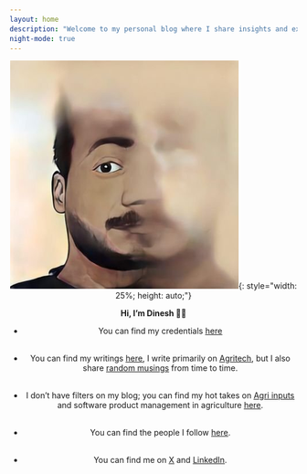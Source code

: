 ```yaml
---
layout: home
description: "Welcome to my personal blog where I share insights and experiences."
night-mode: true
---
```

<header>
<!-- Google tag (gtag.js) -->
<script async src="https://www.googletagmanager.com/gtag/js?id=G-K2XFYYQNSG"></script>
<script>
  window.dataLayer = window.dataLayer || [];
  function gtag(){dataLayer.push(arguments);}
  gtag('js', new Date());</header>

  gtag('config', 'G-K2XFYYQNSG');
</script>
![itsme](dinesh.jpg){: style="width: 25%; height: auto;"}<br>

**Hi, I’m Dinesh 👋🏻**

- You can find my credentials [<u>here</u>]({{site.baseurl}}/about/) <br><br>
- You can find my writings [<u>here</u>](/blog/), I write primarily on [<u>Agritech</u>](/agriculture/), but I also share [<u>random musings</u>](/random_musings/) from time to time.<br><br>
- I don’t have filters on my blog; you can find my hot takes on [<u>Agri inputs</u>](/agri_inputs/) and software product management in agriculture [<u>here</u>](/product_management_posts/).<br><br>
- You can find the people I follow [<u>here</u>]({{site.baseurl}}/people_i_follow/).<br><br>

- You can find me on <a href="https://twitter.com/din8sh" target="_blank" rel="noopener noreferrer"><u>X</u></a> and <a href="https://linkedin.com/in/din8sh" target="_blank" rel="noopener noreferrer"><u>LinkedIn</u></a>.<br><br>
